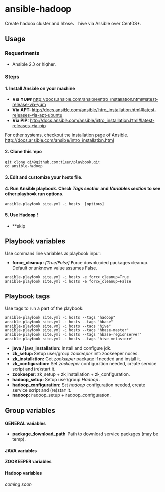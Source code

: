 # ansible-hadoop

Create hadoop cluster and hbase、 hive  via Ansible over CentOS*.

## Usage

### Requeriments
-  Ansible 2.0 or higher.

### Steps
#### 1. Install Ansible on your machine

  * **Via YUM:** http://docs.ansible.com/ansible/intro_installation.html#latest-release-via-yum
  * **Via APT:** http://docs.ansible.com/ansible/intro_installation.html#latest-releases-via-apt-ubuntu
  * **Via PIP:** http://docs.ansible.com/ansible/intro_installation.html#latest-releases-via-pip

For other systems, checkout the installation page of Ansible.
http://docs.ansible.com/ansible/intro_installation.html

#### 2. Clone this repo

```
git clone git@github.com:t1ger/playbook.git
cd ansible-hadoop
```

#### 3. Edit and customize your hosts file.

#### 4. Run Ansible playbook. Check _Tags section_ and _Variables section_ to see other playbook run options.

```
ansible-playbook site.yml -i hosts _[options]
```

#### 5. Use Hadoop !

* **skip

## Playbook variables

Use command line variables as playbook input:

* **force_cleanup:** _[True/False]_ Force downloaded packages cleanup. Default or unknown value assumes False. 
```
ansible-playbook site.yml -i hosts -e force_cleanup=True 
ansible-playbook site.yml -i hosts -e force_cleanup=False 
```

## Playbook tags

Use tags to run a part of the playbook:

```
ansible-playbook site.yml -i hosts --tags "hadoop" 
ansible-playbook site.yml -i hosts --tags "hbase" 
ansible-playbook site.yml -i hosts --tags "hive" 
ansible-playbook site.yml -i hosts --tags "hbase-master"
ansible-playbook site.yml -i hosts --tags "hbase-regionserver"
ansible-playbook site.yml -i hosts --tags "hive-metastore"
```

* **java / java_installation:** Install and configure jdk.
* **zk_setup:** Setup user/group _zookeeper_ into zookeeper nodes.
* **zk_installation:** Get _zookeeper_ package if needed and install it.
* **zk_configuration:** Set _zookeeper_ configuration needed, create service script and (re)start it.
* **zookeeper:** zk_setup + zk_installation + zk_configuration.
* **hadoop_setup:** Setup user/group _Hadoop_ .
* **hadoop_configuration:** Set _hadoop_ configuration needed, create service script and (re)start it.
* **hadoop:** hadoop_setup  + hadoop_configuration.

## Group variables
#### GENERAL variables
* **package_download_path:** Path to download service packages (may be temp).

#### JAVA variables
#### ZOOKEEPER variables
#### Hadoop variables
_coming soon_


